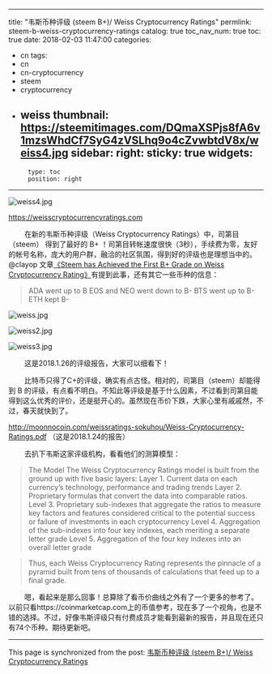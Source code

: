 
---
title: "韦斯币种评级 (steem B+)/ Weiss Cryptocurrency Ratings"
permlink: steem-b-weiss-cryptocurrency-ratings
catalog: true
toc_nav_num: true
toc: true
date: 2018-02-03 11:47:00
categories:
- cn
tags:
- cn
- cn-cryptocurrency
- steem
- cryptocurrency
- weiss
thumbnail: https://steemitimages.com/DQmaXSPjs8fA6v1mzsWhdCf7SyG4zVSLhq9o4cZvwbtdV8x/weiss4.jpg
sidebar:
    right:
        sticky: true
widgets:
    -
        type: toc
        position: right
---


![weiss4.jpg](https://steemitimages.com/DQmaXSPjs8fA6v1mzsWhdCf7SyG4zVSLhq9o4cZvwbtdV8x/weiss4.jpg)

https://weisscryptocurrencyratings.com

&nbsp;&nbsp;&nbsp;&nbsp;&nbsp;&nbsp;&nbsp;&nbsp;在新的韦斯币种评级（Weiss Cryptocurrency Ratings）中，司第目（steem） 得到了最好的 B+ ！司第目转帐速度很快（3秒），手续费为零，友好的帐号名称，庞大的用户群，融洽的社区氛围，得到好的评级也是理想当中的。@clayop 文章[《Steem has Achieved the First B+ Grade on Weiss Cryptocurrency Rating》](https://steemit.com/steem/@clayop/steem-has-achieved-the-first-b-grade-on-weiss-cryptocurrency-rating)有提到此事，还有其它一些币种的信息：
>ADA went up to B
EOS and NEO went down to B-
BTS went up to B-
ETH kept B-

![weiss.jpg](https://steemitimages.com/DQmW5KpU7pMC7o7sfwEjwP1qqd1s6vSeUYrBYFi2XH2wyYq/weiss.jpg)

![weiss2.jpg](https://steemitimages.com/DQmesruLi2FrfKEgr7DiRjFMSewPR5y8XFLqVBYADHpPywY/weiss2.jpg)

![weiss3.jpg](https://steemitimages.com/DQmT8cJCdjnNqQUtfQwAWa4WcynvrBaFAuDX6mgo39YyKwY/weiss3.jpg)

&nbsp;&nbsp;&nbsp;&nbsp;&nbsp;&nbsp;&nbsp;&nbsp;这是2018.1.26的评级报告，大家可以细看下！

&nbsp;&nbsp;&nbsp;&nbsp;&nbsp;&nbsp;&nbsp;&nbsp;比特币只得了C+的评级，确实有点古怪。相对的，司第目（steem）却能得 到 B 的评级，有点看不明白。不知此等评级是基于什么因素，不过看到司第目能得到这么优秀的评价，还是挺开心的。虽然现在币价下跌，大家心里有戚戚然，不过，春天就快到了。

 http://moonnocoin.com/weissratings-sokuhou/Weiss-Cryptocurrency-Ratings.pdf  （这是2018.1.24的报告）

&nbsp;&nbsp;&nbsp;&nbsp;&nbsp;&nbsp;&nbsp;&nbsp;去扒下韦斯这家评级机构，看看他们的测算模型：

>The Model
The Weiss Cryptocurrency Ratings model is built from the ground up with five basic layers:
Layer 1. Current data on each currency’s technology, performance and trading trends
Layer 2. Proprietary formulas that convert the data into comparable ratios.
Level 3. Proprietary sub-indexes that aggregate the ratios to measure key factors and features considered critical to the potential success or failure of investments in each cryptocurrency
Level 4. Aggregation of the sub-indexes into four key indexes, each meriting a separate letter grade
Level 5. Aggregation of the four key indexes into an overall letter grade

>Thus, each Weiss Cryptocurrency Rating represents the pinnacle of a pyramid built from tens of thousands of calculations that feed up to a final grade.

&nbsp;&nbsp;&nbsp;&nbsp;&nbsp;&nbsp;&nbsp;&nbsp;嗯，看起来是那么回事！总算除了看币价曲线之外有了一个更多的参考了。以前只看https://coinmarketcap.com上的币值参考，现在多了一个视角，也是不错的选择。不过，好像韦斯评级只有付费成员才能看到最新的报告，并且现在还只有74个币种。期待更新吧。

- - -

This page is synchronized from the post: [韦斯币种评级 (steem B+)/ Weiss Cryptocurrency Ratings](https://steemit.com/@lemooljiang/steem-b-weiss-cryptocurrency-ratings)
